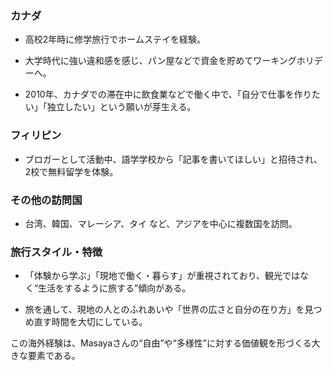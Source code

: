 ### カナダ

- 高校2年時に修学旅行でホームステイを経験。
    
- 大学時代に強い違和感を感じ、パン屋などで資金を貯めてワーキングホリデーへ。
    
- 2010年、カナダでの滞在中に飲食業などで働く中で、「自分で仕事を作りたい」「独立したい」という願いが芽生える。
    

### フィリピン

- ブロガーとして活動中、語学学校から「記事を書いてほしい」と招待され、2校で無料留学を体験。
    

### その他の訪問国

- 台湾、韓国、マレーシア、タイ など、アジアを中心に複数国を訪問。
    

### 旅行スタイル・特徴

- 「体験から学ぶ」「現地で働く・暮らす」が重視されており、観光ではなく“生活をするように旅する”傾向がある。
    
- 旅を通して、現地の人とのふれあいや「世界の広さと自分の在り方」を見つめ直す時間を大切にしている。
    

この海外経験は、Masayaさんの“自由”や“多様性”に対する価値観を形づくる大きな要素である。